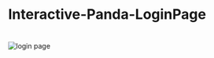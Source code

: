 #  Interactive-Panda-LoginPage
#
![login page](https://github.com/RajAditya01/Interactive-Panda-LoginPage/assets/101439988/ef845cd6-b24a-479a-ae11-4e7a1c3e09e4)
